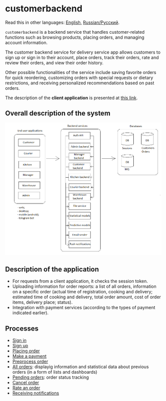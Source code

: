 # customerbackend

Read this in other languages: [English](customerbackend.md), [Russian/Русский](customerbackend.ru.md). 

`customerbackend` is a backend service that handles customer-related functions such as browsing products, placing orders, and managing account information.

The customer backend service for delivery service app allows customers to sign up or sign in to their account, place orders, track their orders, rate and review their orders, and view their order history. 

Other possible functionalities of the service include saving favorite orders for quick reordering, customizing orders with special requests or dietary restrictions, and receiving personalized recommendations based on past orders.

The description of the **client application** is presented at [this link](../frontend/customerclient.md).

## Overall description of the system

![system_overall](../img/system_overall.png)

## Description of the application

- For requests from a client application, it checks the session token.
- Uploading information for order reports: a list of all orders, information on a specific order (actual time of registration, cooking and delivery; estimated time of cooking and delivery, total order amount, cost of order items, delivery place; status).
- Integration with payment services (according to the types of payment indicated earlier).
<!-- 
- Listens to the message queue, which writes messages about changes in users and tokens stored by the [authentication API](authbackend.md) module.
- Writes information about changes in users and tokens to the message queue (the queue listens to the [authentication API](authbackend.md) module). 
-->

## Processes

- [Sign in](../processes/customer/signin.md)
- [Sign up](../processes/customer/signup.md)
- [Placing order](../processes/customer/makeorder.md)
- [Make a payment](../processes/customer/makepayment.md)
- [Preprocess order](../processes/customer/preprocessorder.md)
- [All orders](../processes/customer/orders.md): displayig information and statistical data about previous orders (in a form of lists and dashboards)
- [Pending orders](../processes/customer/pendingorders.md): order status tracking
- [Cancel order](../processes/customer/cancelorder.md)
- [Rate an order](../processes/customer/rateorder.md)
- [Receiving notifications](../processes/customer/pushnotifications.md)
